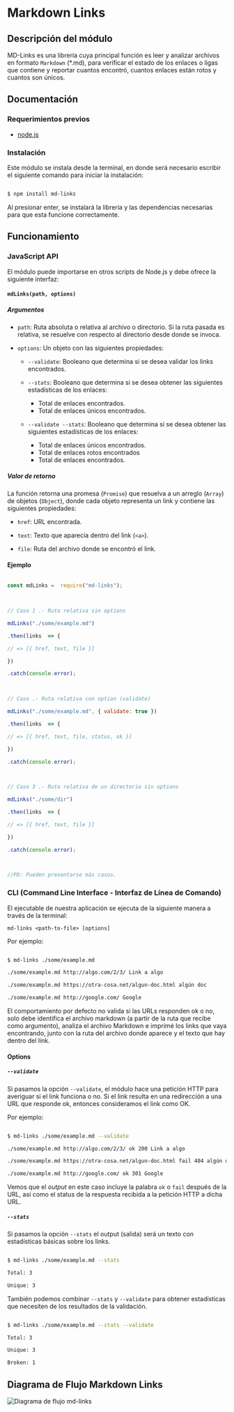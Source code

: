 # Markdown Links
## Descripción del módulo
MD-Links es una librería cuya principal función es leer y analizar archivos en formato `Markdown` (*.md), para verificar el estado de los enlaces o ligas que contiene y reportar cuantos encontró, cuantos enlaces están rotos y cuantos son únicos.
## Documentación
### Requerimientos previos
-  [node.js](https://nodejs.org/en/download/)  
### Instalación
Este módulo se instala desde la terminal, en donde será necesario escribir el siguiente comando para iniciar la instalación: 
```sh

$ npm install md-links

```
Al presionar enter, se instalará la librería y las dependencias necesarias para que esta funcione correctamente. 

## Funcionamiento

### JavaScript API

El módulo puede importarse en otros scripts de Node.js y debe ofrece la siguiente interfaz:

#### `mdLinks(path, options)`

##### Argumentos

- `path`: Ruta absoluta o relativa al archivo o directorio. Si la ruta pasada es relativa, se resuelve con respecto al directorio desde donde se invoca.

- `options`: Un objeto con las siguientes propiedades:

	- `--validate`: Booleano que determina si se desea validar los links encontrados.
	- `--stats`: Booleano que determina si se desea obtener  las siguientes estadísticas de los enlaces:
	
		- Total de enlaces encontrados.
		-	Total de enlaces únicos encontrados.
	- `--validate --stats`: Booleano que determina si se desea obtener  las siguientes estadísticas de los enlaces:
	
		-	Total de enlaces únicos encontrados.
		-	Total de enlaces rotos encontrados
		-	Total de enlaces encontrados.

##### Valor de retorno

La función retorna una promesa (`Promise`) que resuelva a un arreglo (`Array`) de objetos (`Object`), donde cada objeto representa un link y contiene las siguientes propiedades:
- `href`: URL encontrada.

- `text`: Texto que aparecía dentro del link (`<a>`).

- `file`: Ruta del archivo donde se encontró el link.

  
#### Ejemplo

```js

const mdLinks =  require("md-links");

  

// Caso 1 .- Ruta relativa sin options

mdLinks("./some/example.md")

.then(links  => {

// => [{ href, text, file }]

})

.catch(console.error);

  

// Caso .- Ruta relativa con option (validate)

mdLinks("./some/example.md", { validate: true })

.then(links  => {

// => [{ href, text, file, status, ok }]

})

.catch(console.error);

  

// Caso 3 .- Ruta relativa de un directorio sin options

mdLinks("./some/dir")

.then(links  => {

// => [{ href, text, file }]

})

.catch(console.error);

  

//PD: Pueden presentarse más casos.

```

  

### CLI (Command Line Interface - Interfaz de Línea de Comando)

El ejecutable de nuestra aplicación se ejecuta de la siguiente manera a través de la terminal:

`md-links <path-to-file> [options]`

Por ejemplo:
```sh

$ md-links ./some/example.md

./some/example.md http://algo.com/2/3/ Link a algo

./some/example.md https://otra-cosa.net/algun-doc.html algún doc

./some/example.md http://google.com/ Google

```

El comportamiento por defecto no valida si las URLs responden ok o no, solo debe identifica el archivo markdown (a partir de la ruta que recibe como
argumento), analiza el archivo Markdown e imprimé los links que vaya encontrando, junto con la ruta del archivo donde aparece y el texto que hay dentro del link.

  

#### Options

  

##### `--validate`

  

Si pasamos la opción `--validate`, el módulo hace una petición HTTP para averiguar si el link funciona o no. Si el link resulta en una redirección a una URL que responde ok, entonces consideramos el link como OK.

Por ejemplo:

```sh

$ md-links ./some/example.md --validate

./some/example.md http://algo.com/2/3/ ok 200 Link a algo

./some/example.md https://otra-cosa.net/algun-doc.html fail 404 algún doc

./some/example.md http://google.com/ ok 301 Google

```

Vemos que el _output_ en este caso incluye la palabra `ok` o `fail` después de la URL, así como el status de la respuesta recibida a la petición HTTP a dicha URL.

##### `--stats`

Si pasamos la opción `--stats` el output (salida) será un texto con estadísticas básicas sobre los links.
```sh

$ md-links ./some/example.md --stats

Total: 3

Unique: 3

```

También podemos combinar `--stats` y `--validate` para obtener estadísticas que necesiten de los resultados de la validación.

```sh

$ md-links ./some/example.md --stats --validate

Total: 3

Unique: 3

Broken: 1

```

## Diagrama de Flujo Markdown Links
![Diagrama de flujo md-links](https://lh3.googleusercontent.com/e3dwbRm67DjbQi2F00WDb3W12avWU3Q_Xca8dMFO-J_8L9s8bZJhG5fzPS0F60RAQIHkaQWw5t4n "md-links")
